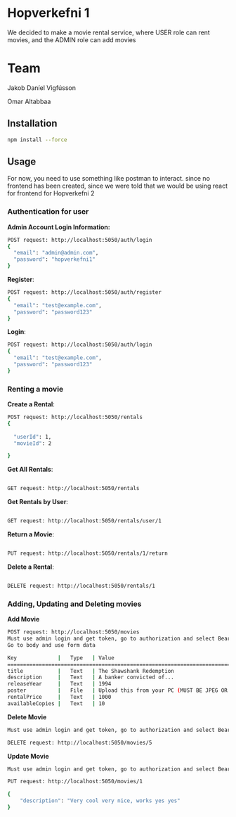 # Hopverkefni 1
We decided to make a movie rental service, where USER role can rent movies, and the ADMIN role can add movies

# Team
Jakob Daníel Vigfússon

Omar Altabbaa

## Installation

```bash
npm install --force
```

## Usage
For now, you need to use something like postman to interact. since no frontend has been created, since we were told that we would be using react for frontend for Hopverkefni 2
### Authentication for user

**Admin Account Login Information:**
```bash
POST request: http://localhost:5050/auth/login
{
  "email": "admin@admin.com",
  "password": "hopverkefni1"
}
```

**Register**:
```bash
POST request: http://localhost:5050/auth/register
{
  "email": "test@example.com",
  "password": "password123"
}
```
**Login**:
```bash
POST request: http://localhost:5050/auth/login
{
  "email": "test@example.com",
  "password": "password123"
}
```
### Renting a movie

**Create a Rental**:
```bash
POST request: http://localhost:5050/rentals
{
  
  "userId": 1,
  "movieId": 2

}
```

**Get All Rentals**:
```bash

GET request: http://localhost:5050/rentals

```

**Get Rentals by User**:
```bash

GET request: http://localhost:5050/rentals/user/1

```

**Return a Movie**:
```bash

PUT request: http://localhost:5050/rentals/1/return

```
**Delete a Rental**:
```bash

DELETE request: http://localhost:5050/rentals/1

```

### Adding, Updating and Deleting movies

**Add Movie**
```bash
POST request: http://localhost:5050/movies
Must use admin login and get token, go to authorization and select Bearer Token
Go to body and use form data

Key             |   Type   | Value
============================================================================
title           |   Text   | The Shawshank Redemption
description     |   Text   | A banker convicted of...
releaseYear     |   Text   | 1994
poster          |   File   | Upload this from your PC (MUST BE JPEG OR PNG)
rentalPrice     |   Text   | 1000
availableCopies |   Text   | 10

```

**Delete Movie**
```bash
Must use admin login and get token, go to authorization and select Bearer Token

DELETE request: http://localhost:5050/movies/5
```

**Update Movie**
```bash
Must use admin login and get token, go to authorization and select Bearer Token

PUT request: http://localhost:5050/movies/1

{
    "description": "Very cool very nice, works yes yes"
}